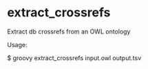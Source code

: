# extract_crossrefs

Extract db crossrefs from an OWL ontology

Usage: 

$ groovy extract_crossrefs input.owl output.tsv
